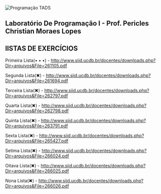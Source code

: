 ![Programação TADS](https://yt3.ggpht.com/a-/ACSszfEfrSyJHu5xU3drsoyyS6-fT3FGjEGuXRpD9g=s900-mo-c-c0xffffffff-rj-k-no)

Laboratório De Programação I - Prof. Pericles Christian Moraes Lopes
-
lISTAS DE EXERCÍCIOS
-
Primeira Lista(• • •) - http://www.siid.ucdb.br/docentes/downloads.php?Dir=arquivos&File=261105.pdf

Segunda Lista(✖) - http://www.siid.ucdb.br/docentes/downloads.php?Dir=arquivos&File=261694.pdf

Terceira Lista(✖) - http://www.siid.ucdb.br/docentes/downloads.php?Dir=arquivos&File=262797.pdf

Quarta Lista(✖) - http://www.siid.ucdb.br/docentes/downloads.php?Dir=arquivos&File=262798.pdf

Quinta Lista(✖) - http://www.siid.ucdb.br/docentes/downloads.php?Dir=arquivos&File=263791.pdf

Sexta Lista(✖) - http://www.siid.ucdb.br/docentes/downloads.php?Dir=arquivos&File=265427.pdf

Setima Lista(✖) - http://www.siid.ucdb.br/docentes/downloads.php?Dir=arquivos&File=266024.pdf

Oitava Lista(✖) - http://www.siid.ucdb.br/docentes/downloads.php?Dir=arquivos&File=266025.pdf

Nona Lista(✖) - http://www.siid.ucdb.br/docentes/downloads.php?Dir=arquivos&File=266026.pdf
